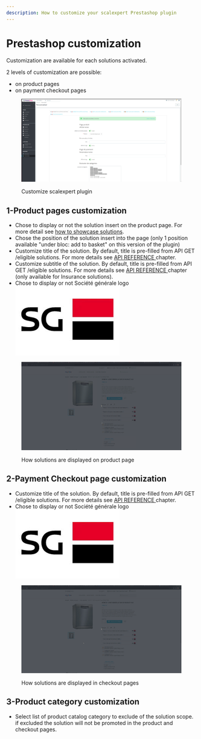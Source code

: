 ```yaml
---
description: How to customize your scalexpert Prestashop plugin
---
```


# Prestashop customization

Customization are available for each solutions activated.&#x20;

2 levels of customization are possible:

* on product pages
* on payment checkout pages&#x20;

<figure><img src="../../../../.gitbook/assets/Capture d’écran du 2023-10-21 18-57-42.png" alt=""><figcaption><p>Customize scalexpert plugin</p></figcaption></figure>

## 1-Product pages customization

* Chose to display or not the solution insert on the product page. For more detail see [how to showcase solutions](../../../../for-discovery/showcasing-solutions.md).&#x20;
* Chose the position of the solution insert into the page (only 1 position available "under bloc: add to basket" on this version of the plugin)
* Customize title of the solution. By default, title is pre-filled from API GET /eligible solutions. For more details see [API REFERENCE ](broken-reference)chapter.
* Customize subtitle of the solution. By default, title is pre-filled from API GET /eligible solutions. For more details see [API REFERENCE ](broken-reference)chapter (only available for Insurance solutions).
* Chose to display or not Société générale logo <img src="../../../../.gitbook/assets/images.jpeg" alt="" data-size="line">

<figure><img src="../../../../.gitbook/assets/3-prestashop-setting-product-page.gif" alt=""><figcaption><p>How solutions are displayed on product page</p></figcaption></figure>

## 2-Payment Checkout page customization

* Customize title of the solution. By default, title is pre-filled from API GET /eligible solutions. For more details see [API REFERENCE ](broken-reference)chapter.
* Chose to display or not Société générale logo <img src="../../../../.gitbook/assets/images.jpeg" alt="" data-size="line">

<figure><img src="../../../../.gitbook/assets/3-prestashop-setting-checkout-pages.gif" alt=""><figcaption><p>How solutions are displayed in checkout pages</p></figcaption></figure>

## 3-Product category customization

* Select list of product catalog category to exclude of the solution scope. if excluded the solution will not be promoted in the product and checkout pages.&#x20;
